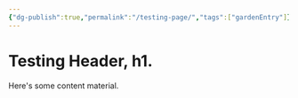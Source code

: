```yaml
---
{"dg-publish":true,"permalink":"/testing-page/","tags":["gardenEntry"]}
---
```


# Testing Header, h1.

Here's some content material.